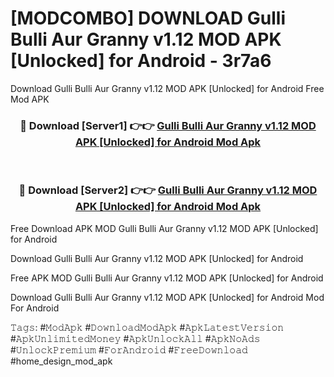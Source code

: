 # [MODCOMBO] DOWNLOAD Gulli Bulli Aur Granny v1.12 MOD APK [Unlocked] for Android - 3r7a6
Download Gulli Bulli Aur Granny v1.12 MOD APK [Unlocked] for Android Free Mod APK

<div align="center">
<h3>🔴 Download [Server1] 👉👉 <a href="https://apk-comot.site?title=Gulli_Bulli_Aur_Granny_v1.12_MOD_APK_[Unlocked]_for_Android">Gulli Bulli Aur Granny v1.12 MOD APK [Unlocked] for Android Mod Apk</a></h3><br>

<h3>🔴 Download [Server2] 👉👉 <a href="https://apk-comot.site?title=Gulli_Bulli_Aur_Granny_v1.12_MOD_APK_[Unlocked]_for_Android">Gulli Bulli Aur Granny v1.12 MOD APK [Unlocked] for Android Mod Apk</a></h3>
</div>


Free Download APK MOD Gulli Bulli Aur Granny v1.12 MOD APK [Unlocked] for Android

Download Gulli Bulli Aur Granny v1.12 MOD APK [Unlocked] for Android 

Free APK MOD Gulli Bulli Aur Granny v1.12 MOD APK [Unlocked] for Android 

Download Gulli Bulli Aur Granny v1.12 MOD APK [Unlocked] for Android Mod For Android

𝚃𝚊𝚐𝚜: #𝙼𝚘𝚍𝙰𝚙𝚔 #𝙳𝚘𝚠𝚗𝚕𝚘𝚊𝚍𝙼𝚘𝚍𝙰𝚙𝚔 #𝙰𝚙𝚔𝙻𝚊𝚝𝚎𝚜𝚝𝚅𝚎𝚛𝚜𝚒𝚘𝚗 #𝙰𝚙𝚔𝚄𝚗𝚕𝚒𝚖𝚒𝚝𝚎𝚍𝙼𝚘𝚗𝚎𝚢 #𝙰𝚙𝚔𝚄𝚗𝚕𝚘𝚌𝚔𝙰𝚕𝚕 #𝙰𝚙𝚔𝙽𝚘𝙰𝚍𝚜 #𝚄𝚗𝚕𝚘𝚌𝚔𝙿𝚛𝚎𝚖𝚒𝚞𝚖 #𝙵𝚘𝚛𝙰𝚗𝚍𝚛𝚘𝚒𝚍 #𝙵𝚛𝚎𝚎𝙳𝚘𝚠𝚗𝚕𝚘𝚊𝚍 #home_design_mod_apk